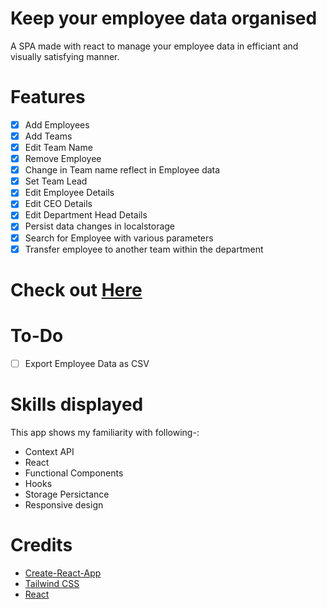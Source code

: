 # Keep your employee data organised
A SPA made with react to manage your employee data in efficiant and visually satisfying manner.
# Features
- [X] Add Employees
- [X] Add Teams
- [X] Edit Team Name
- [X] Remove Employee
- [X] Change in Team name reflect in Employee data
- [X] Set Team Lead
- [X] Edit Employee Details
- [X] Edit CEO Details
- [X] Edit Department Head Details
- [X] Persist data changes in localstorage
- [X] Search for Employee with various parameters
- [X] Transfer employee to another team within the department

# Check out [Here](https://kickemployee-directory.netlify.app/)

# To-Do
- [ ] Export Employee Data as CSV


# Skills displayed
This app shows my familiarity with following-:
* Context API
* React
* Functional Components
* Hooks
* Storage Persictance
* Responsive design
# Credits
* [Create-React-App](https://create-react-app.dev/)
* [Tailwind CSS](https://tailwindcss.com/)
* [React](https://reactjs.org)
